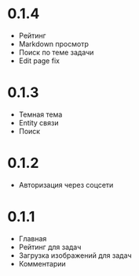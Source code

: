 ﻿# 0.1.4
* Рейтинг
* Markdown просмотр 
* Поиск по теме задачи
* Edit page fix

# 0.1.3
 * Темная тема
 * Entity связи
 * Поиск

# 0.1.2
* Авторизация через соцсети

# 0.1.1
* Главная
* Рейтинг для задач
* Загрузка изображений для задач
* Комментарии